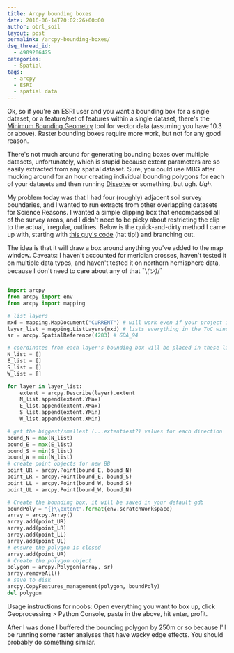 ```yaml
---
title: Arcpy bounding boxes
date: 2016-06-14T20:02:26+00:00
author: obrl_soil
layout: post
permalink: /arcpy-bounding-boxes/
dsq_thread_id:
  - 4909206425
categories:
  - Spatial
tags:
  - arcpy
  - ESRI
  - spatial data
---
```

Ok, so if you're an ESRI user and you want a bounding box for a single dataset, or a feature/set of features within a single dataset, there's the [Minimum Bounding Geometry](http://desktop.arcgis.com/en/arcmap/10.3/tools/data-management-toolbox/minimum-bounding-geometry.htm) tool for vector data (assuming you have 10.3 or above). Raster bounding boxes require more work, but not for any good reason.

There's not much around for generating bounding boxes over multiple datasets, unfortunately, which is stupid because extent parameters are so easily extracted from any spatial dataset. Sure, you could use MBG after mucking around for an hour creating individual bounding polygons for each of your datasets and then running [Dissolve](http://desktop.arcgis.com/en/arcmap/10.3/tools/data-management-toolbox/dissolve.htm) or something, but ugh. _Ugh_.

My problem today was that I had four (roughly) adjacent soil survey boundaries, and I wanted to run extracts from other overlapping datasets for Science Reasons. I wanted a simple clipping box that encompassed all of the survey areas, and I didn't need to be picky about restricting the clip to the actual, irregular, outlines. Below is the quick-and-dirty method I came up with, starting with [this guy's code](http://anothergisblog.blogspot.com.au/2011/07/creating-extent-polygons-using-arcpy.html) (hat tip!) and branching out.

The idea is that it will draw a box around anything you've added to the map window. Caveats: I haven't accounted for meridian crosses, haven't tested it on multiple data types, and haven't tested it on northern hemisphere data, because I don't need to care about any of that ¯\\_(ツ)_/¯

```python  

import arcpy  
from arcpy import env  
from arcpy import mapping  

# list layers  
mxd = mapping.MapDocument("CURRENT") # will work even if your project is unsaved  
layer_list = mapping.ListLayers(mxd) # lists everything in the ToC window  
sr = arcpy.SpatialReference(4283) # GDA_94  

# coordinates from each layer's bounding box will be placed in these lists  
N_list = []  
E_list = []  
S_list = []  
W_list = []  

for layer in layer_list:  
    extent = arcpy.Describe(layer).extent
    N_list.append(extent.YMax)  
    E_list.append(extent.XMax)  
    S_list.append(extent.YMin)  
    W_list.append(extent.XMin)  

# get the biggest/smallest (...extentiest?) values for each direction  
bound_N = max(N_list)  
bound_E = max(E_list)  
bound_S = min(S_list)  
bound_W = min(W_list)  
# create point objects for new BB  
point_UR = arcpy.Point(bound_E, bound_N)  
point_LR = arcpy.Point(bound_E, bound_S)  
point_LL = arcpy.Point(bound_W, bound_S)  
point_UL = arcpy.Point(bound_W, bound_N)  

# Create the bounding box, it will be saved in your default gdb  
boundPoly = "{}\\extent".format(env.scratchWorkspace)  
array = arcpy.Array()  
array.add(point_UR)  
array.add(point_LR)  
array.add(point_LL)  
array.add(point_UL)  
# ensure the polygon is closed  
array.add(point_UR)  
# Create the polygon object  
polygon = arcpy.Polygon(array, sr)  
array.removeAll()  
# save to disk  
arcpy.CopyFeatures_management(polygon, boundPoly)  
del polygon
```

Usage instructions for noobs: Open everything you want to box up, click Geoprocessing > Python Console, paste in the above, hit enter, profit.

After I was done I buffered the bounding polygon by 250m or so because I'll be running some raster analyses that have wacky edge effects. You should probably do something similar.
